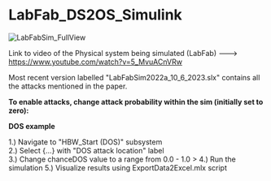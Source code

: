 # LabFab_DS2OS_Simulink
![LabFabSim_FullView](https://user-images.githubusercontent.com/88111965/221711108-1d28b9f1-a346-4fd3-9f25-301526560356.png)

Link to video of the Physical system being simulated (LabFab) ---> https://www.youtube.com/watch?v=5_MvuACnVRw

Most recent version labelled "LabFabSim2022a_10_6_2023.slx" contains all the attacks mentioned in the paper.

**To enable attacks, change attack probability within the sim (initially set to zero):**

**DOS example**

1.) Navigate to "HBW_Start (DOS)" subsystem  
2.) Select {...} with "DOS attack location" label  
3.) Change chanceDOS value to a range from 0.0 - 1.0 >
4.) Run the simulation
5.) Visualize results using ExportData2Excel.mlx script
